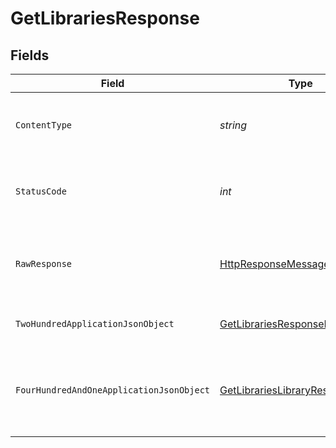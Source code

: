 # GetLibrariesResponse


## Fields

| Field                                                                                                                | Type                                                                                                                 | Required                                                                                                             | Description                                                                                                          |
| -------------------------------------------------------------------------------------------------------------------- | -------------------------------------------------------------------------------------------------------------------- | -------------------------------------------------------------------------------------------------------------------- | -------------------------------------------------------------------------------------------------------------------- |
| `ContentType`                                                                                                        | *string*                                                                                                             | :heavy_check_mark:                                                                                                   | HTTP response content type for this operation                                                                        |
| `StatusCode`                                                                                                         | *int*                                                                                                                | :heavy_check_mark:                                                                                                   | HTTP response status code for this operation                                                                         |
| `RawResponse`                                                                                                        | [HttpResponseMessage](https://learn.microsoft.com/en-us/dotnet/api/system.net.http.httpresponsemessage?view=net-5.0) | :heavy_check_mark:                                                                                                   | Raw HTTP response; suitable for custom response parsing                                                              |
| `TwoHundredApplicationJsonObject`                                                                                    | [GetLibrariesResponseBody](../../Models/Requests/GetLibrariesResponseBody.md)                                        | :heavy_minus_sign:                                                                                                   | The libraries available on the Server                                                                                |
| `FourHundredAndOneApplicationJsonObject`                                                                             | [GetLibrariesLibraryResponseBody](../../Models/Requests/GetLibrariesLibraryResponseBody.md)                          | :heavy_minus_sign:                                                                                                   | Unauthorized - Returned if the X-Plex-Token is missing from the header or query.                                     |